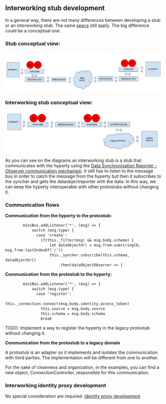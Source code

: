 ## Interworking stub development

In a general way, there are not many differences between developing a stub or an interworking stub. The same [specs](https://github.com/reTHINK-project/specs/blob/master/messaging-framework/stub-specification.md) still apply. The big difference could be a conceptual one.

### Stub conceptual view:

![Stub conceptual view](stub-conceptual.png)

### Interworking stub conceptual view:

![Interworking stub conceptual view](istub-conceptual.png)

As you can see on the diagrams an interworking stub is a stub that communicates with the hyperty using the [Data Synchronisation Reporter - Observer communication mechanism](https://github.com/reTHINK-project/specs/blob/master/messaging-framework/p2p-data-sync.md). It still has to listen to the message bus in order to catch the message from the hyperty but then it subscribes to the syncher and gets the dataobjectreporter with the data. In this way, we can keep the hyperty interoperable with other protostubs without changing it.

### Communication flows

**Communication from the hyperty to the protostub:**


```
        miniBus.addListener('*', (msg) => {
			switch (msg.type) {
			  case 'create':
				if(this._filter(msg) && msg.body.schema) {
					let dataObjectUrl = msg.from.substring(0, msg.from.lastIndexOf('/'))
					this._syncher.subscribe(this.schema, dataObjectUrl)
						.then(dataObjectObserver => {
```

**Communication from the protostub to the hyperty:**

```
        miniBus.addListener('*', (msg) => {
			switch (msg.type) {
			  case 'register':
				this._connection.connect(msg.body.identity.access_token)
				this.source = msg.body.source
				this.schema = msg.body.schema
				break
```

TODO: Implement a way to register the hyperty in the legacy protostub without changing it.

**Communication from the protostub to a legacy domain**

A protostub is an adapter so it implements and isolates the communication with third parties. The implementation will be different from one to another.

For the sake of cleanness and organization, in the examples, you can find a new object, ConnectionController, responsible for this communication.

### Interworking identity proxy development

No special consideration are required. [Identity proxy development](https://github.com/reTHINK-project/specs/blob/master/trust-management/idp-proxy-development.md)
